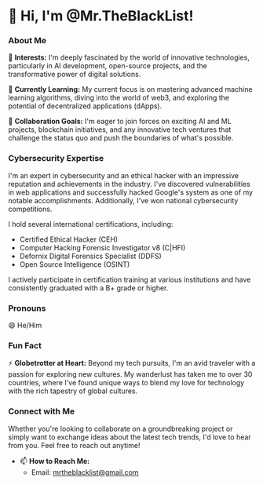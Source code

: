 # 👋 Hi, I'm @Mr.TheBlackList!

### About Me
👀 **Interests:** I'm deeply fascinated by the world of innovative technologies, particularly in AI development, open-source projects, and the transformative power of digital solutions.

🌱 **Currently Learning:** My current focus is on mastering advanced machine learning algorithms, diving into the world of web3, and exploring the potential of decentralized applications (dApps).

💞️ **Collaboration Goals:** I'm eager to join forces on exciting AI and ML projects, blockchain initiatives, and any innovative tech ventures that challenge the status quo and push the boundaries of what's possible.

### Cybersecurity Expertise
I'm an expert in cybersecurity and an ethical hacker with an impressive reputation and achievements in the industry. I've discovered vulnerabilities in web applications and successfully hacked Google's system as one of my notable accomplishments. Additionally, I've won national cybersecurity competitions.

I hold several international certifications, including:
- Certified Ethical Hacker (CEH)
- Computer Hacking Forensic Investigator v8 (C|HFI)
- Defornix Digital Forensics Specialist (DDFS)
- Open Source Intelligence (OSINT)

I actively participate in certification training at various institutions and have consistently graduated with a B+ grade or higher.

### Pronouns
😄 He/Him

### Fun Fact
⚡ **Globetrotter at Heart:** Beyond my tech pursuits, I'm an avid traveler with a passion for exploring new cultures. My wanderlust has taken me to over 30 countries, where I've found unique ways to blend my love for technology with the rich tapestry of global cultures.

### Connect with Me
Whether you're looking to collaborate on a groundbreaking project or simply want to exchange ideas about the latest tech trends, I'd love to hear from you. Feel free to reach out anytime!

- 📫 **How to Reach Me:** 
  - Email: mrtheblacklist@gmail.com
  
